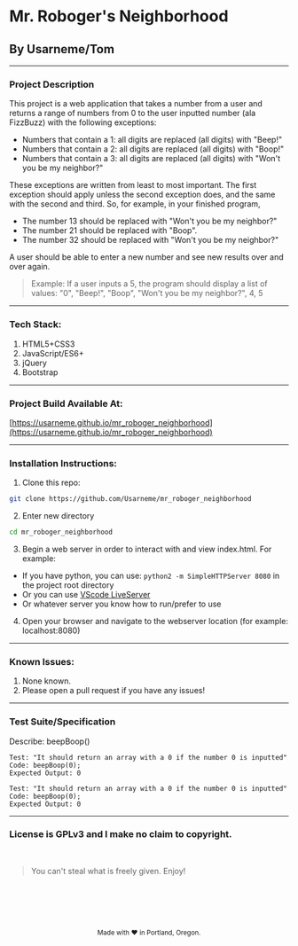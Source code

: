 # Mr. Roboger's Neighborhood
## By Usarneme/Tom

---

### Project Description

This project is a web application that takes a number from a user and returns a range of numbers from 0 to the user inputted number (ala FizzBuzz) with the following exceptions:

* Numbers that contain a 1: all digits are replaced (all digits) with "Beep!"
* Numbers that contain a 2: all digits are replaced (all digits) with "Boop!"
* Numbers that contain a 3: all digits are replaced (all digits) with "Won't you be my neighbor?"

These exceptions are written from least to most important. The first exception should apply unless the second exception does, and the same with the second and third. So, for example, in your finished program,

* The number 13 should be replaced with "Won't you be my neighbor?"
* The number 21 should be replaced with "Boop".
* The number 32 should be replaced with "Won't you be my neighbor?"

A user should be able to enter a new number and see new results over and over again.

> Example: If a user inputs a 5, the program should display a list of values: "0", "Beep!", "Boop", "Won't you be my neighbor?", 4, 5
---
### Tech Stack:
1. HTML5+CSS3
2. JavaScript/ES6+
3. jQuery
4. Bootstrap
---

### Project Build Available At: 

[https://usarneme.github.io/mr_roboger_neighborhood](https://usarneme.github.io/mr_roboger_neighborhood)

---
### Installation Instructions:
1. Clone this repo: 

```sh
git clone https://github.com/Usarneme/mr_roboger_neighborhood
```

2. Enter new directory 
```sh
cd mr_roboger_neighborhood
```
3. Begin a web server in order to interact with and view index.html. For example:
  * If you have python, you can use: `python2 -m SimpleHTTPServer 8080` in the project root directory
  * Or you can use [VScode LiveServer](https://marketplace.visualstudio.com/items?itemName=ritwickdey.LiveServer)
  * Or whatever server you know how to run/prefer to use
4. Open your browser and navigate to the webserver location (for example: localhost:8080)
---
### Known Issues:
1. None known.
2. Please open a pull request if you have any issues!
---
### Test Suite/Specification

Describe: beepBoop()

```
Test: "It should return an array with a 0 if the number 0 is inputted"
Code: beepBoop(0);
Expected Output: 0

Test: "It should return an array with a 0 if the number 0 is inputted"
Code: beepBoop(0);
Expected Output: 0
```
---
### License is GPLv3 and I make no claim to copyright. 
<br />

> You can't steal what is freely given. Enjoy!

<br />
<br />
<br />
<br />
<p align="center">
  <small>Made with ❤️ in Portland, Oregon. </small>
</p>
